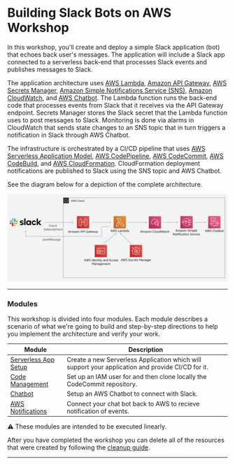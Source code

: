 # Building Slack Bots on AWS Workshop

In this workshop, you'll create and deploy a simple Slack application (bot) that echoes back user's messages. The application will include a Slack app connected to a serverless back-end that processes Slack events and publishes messages to Slack.

The application architecture uses [AWS Lambda][lambda], [Amazon API Gateway][api-gw], [AWS Secrets Manager][secrets-manager], [Amazon Simple Notifications Service (SNS)][sns], [Amazon CloudWatch][cloudwatch], and [AWS Chatbot][chatbot]. The Lambda function runs the back-end code that processes events from Slack that it receives via the API Gateway endpoint. Secrets Manager stores the Slack secret that the Lambda function uses to post messages to Slack. Monitoring is done via alarms in CloudWatch that sends state changes to an SNS topic that in turn triggers a notification in Slack through AWS Chatbot.

The infrastructure is orchestrated by a CI/CD pipeline that uses [AWS Serverless Application Model][aws-sam], [AWS CodePipeline][codepipeline], [AWS CodeCommit][codecommit], [AWS CodeBuild][codebuild], and [AWS CloudFormation][cloudformation]. CloudFormation deployment notifications are published to Slack using the SNS topic and AWS Chatbot.

See the diagram below for a depiction of the complete architecture.

![Building Slack Bots on AWS Architecture](./images/application-architecture.png)

---
### Modules

This workshop is divided into four modules. Each module describes a scenario of what we're going to build and step-by-step directions to help you implement the architecture and verify your work.

| Module | Description |
| ---------------- | -------------------------------------------------------- |
| [Serverless App Setup][serverless-app-setup] | Create a new Serverless Application which will support your application and provide CI/CD for it. |
| [Code Management][code-management] | Set up an IAM user for and then clone locally the CodeCommit repository. |
| [Chatbot][setup-chatbot] | Setup an AWS Chatbot to connect with Slack. |
| [AWS Notifications][notifications] | Connect your chat bot back to AWS to recieve notification of events. |

:warning: These modules are intended to be executed linearly.

After you have completed the workshop you can delete all of the resources that were created by following the [cleanup guide][cleanup].

---
[cognito]: https://aws.amazon.com/cognito/
[lambda]: https://aws.amazon.com/lambda/
[api-gw]: https://aws.amazon.com/api-gateway/
[s3]: https://aws.amazon.com/s3/
[dynamodb]: https://aws.amazon.com/dynamodb/
[secrets-manager]: https://aws.amazon.com/secrets-manager/
[sns]: https://aws.amazon.com/sns/
[cloudwatch]: https://aws.amazon.com/cloudwatch/
[chatbot]: https://aws.amazon.com/chatbot/
[aws-sam]: https://aws.amazon.com/serverless/sam/
[codepipeline]: https://aws.amazon.com/codepipeline/
[codecommit]: https://aws.amazon.com/codecommit/
[codebuild]: https://aws.amazon.com/codebuild/
[cloudformation]: https://aws.amazon.com/cloudformation/
[aws-console]: https://console.aws.amazon.com
[iam-console]: https://console.aws.amazon.com/iam/home
[lambda-console]: https://console.aws.amazon.com/lambda/home
[cfn-console]: https://console.aws.amazon.com/cloudformation/home
[s3-console]: https://console.aws.amazon.com/s3/home
[chatbot-console]: https://console.aws.amazon.com/chatbot/home
[api-slack]: https://api.slack.com

[setup]: 00_Setup/
[cleanup]: 01_Cleanup/
[serverless-app-setup]: 1_ServerlessAppSetup/
[code-management]: 2_CodeManagement/
[setup-chatbot]: 3_ChatBot/
[notifications]: 4_AWSNotifications/
